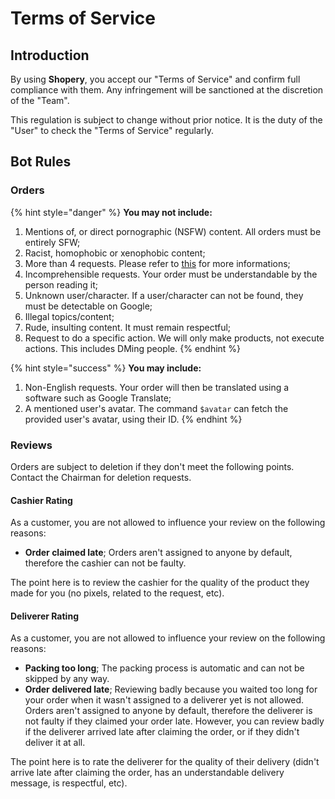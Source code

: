 # Terms of Service

## Introduction

By using **Shopery**, you accept our "Terms of Service" and confirm full compliance with them. Any infringement will be sanctioned at the discretion of the "Team".

This regulation is subject to change without prior notice. It is the duty of the "User" to check the "Terms of Service" regularly.

## Bot Rules

### Orders

{% hint style="danger" %}
**You may not include:**

1. Mentions of, or direct pornographic \(NSFW\) content. All orders must be entirely SFW;
2. Racist, homophobic or xenophobic content;
3. More than 4 requests. Please refer to [this](https://i.imgur.com/jDqw4gb.png) for more informations;
4. Incomprehensible requests. Your order must be understandable by the person reading it;
5. Unknown user/character. If a user/character can not be found, they must be detectable on Google;
6. Illegal topics/content;
7. Rude, insulting content. It must remain respectful;
8. Request to do a specific action. We will only make products, not execute actions. This includes DMing people.
{% endhint %}

{% hint style="success" %}
**You may include:**

1. Non-English requests. Your order will then be translated using a software such as Google Translate;
2. A mentioned user's avatar. The command `$avatar` can fetch the provided user's avatar, using their ID.
{% endhint %}

### Reviews

Orders are subject to deletion if they don't meet the following points. Contact the Chairman for deletion requests.

#### Cashier Rating

As a customer, you are not allowed to influence your review on the following reasons:

* **Order claimed late**; Orders aren't assigned to anyone by default, therefore the cashier can not be faulty.

The point here is to review the cashier for the quality of the product they made for you \(no pixels, related to the request, etc\).

#### Deliverer Rating

As a customer, you are not allowed to influence your review on the following reasons:

* **Packing too long**; The packing process is automatic and can not be skipped by any way.
* **Order delivered late**; Reviewing badly because you waited too long for your order when it wasn't assigned to a deliverer yet is not allowed. Orders aren't assigned to anyone by default, therefore the deliverer is not faulty if they claimed your order late. However, you can review badly if the deliverer arrived late after claiming the order, or if they didn't deliver it at all.

The point here is to rate the deliverer for the quality of their delivery \(didn't arrive late after claiming the order, has an understandable delivery message, is respectful, etc\).

